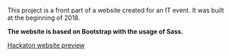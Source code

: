 This project is a front part of a website created for an IT event. It was built at the beginning of 2018. 


**The website is based on Bootstrap with the usage of Sass.**

<a href="https://micpot.github.io/hack032018/">Hackaton website preview</a>
